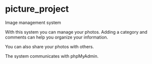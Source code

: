# picture_project
Image management system

With this system you can manage your photos.
Adding a category and comments can help you organize your information.

You can also share your photos with others.

The system communicates with phpMyAdmin.


